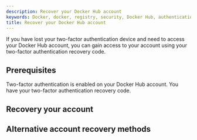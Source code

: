 ```yaml
---
description: Recover your Docker Hub account
keywords: Docker, docker, registry, security, Docker Hub, authentication, two-factor authentication
title: Recover your Docker Hub account
---
```


If you have lost your two-factor authentication device and need to access your
Docker Hub account, you can gain access to your account using your two-factor
authentication recovery code.

## Prerequisites
Two-factor authentication is enabled on your Docker Hub account.
You have your two-factor authentication recovery code.


## Recovery your account



## Alternative account recovery methods

